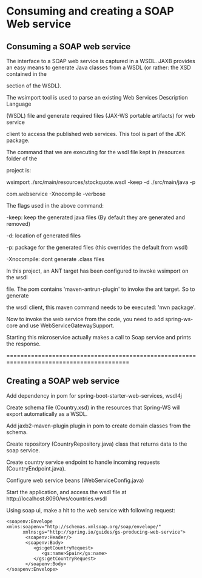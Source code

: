 # Consuming and creating a SOAP Web service

## Consuming a SOAP web service

The interface to a SOAP web service is captured in a WSDL. JAXB provides an easy means 
to generate Java classes from a WSDL (or rather: the XSD contained in the <Types/> 

section of the WSDL). 

The wsimport tool is used to parse an existing Web Services Description Language 

(WSDL) file and generate required files (JAX-WS portable artifacts) for web service 

client to access the published web services. This tool is part of the JDK package.

The command that we are executing for the wsdl file kept in /resources folder of the 

project is:

wsimport ./src/main/resources/stockquote.wsdl -keep -d ./src/main/java -p 

com.webservice -Xnocompile -verbose

The flags used in the above command:

-keep: keep the generated java files (By default they are generated and removed)

-d: location of generated files

-p: package for the generated files (this overrides the default from wsdl)

-Xnocompile: dont generate .class files

In this project, an ANT target has been configured to invoke wsimport on the wsdl 

file. The pom contains 'maven-antrun-plugin' to invoke the ant target. So to generate 

the wsdl client, this maven command needs to be executed: 'mvn package'.

Now to invoke the web service from the code, you need to add spring-ws-core and 
use WebServiceGatewaySupport.

Starting this microservice actually makes a call to Soap service and prints the response. 

=========================================================================================

## Creating a SOAP web service
 
 
Add dependency in pom for spring-boot-starter-web-services, wsdl4j

Create schema file (Country.xsd) in the resources that Spring-WS will export automatically as a WSDL.
 
Add jaxb2-maven-plugin plugin in pom to create domain classes from the schema.

Create repository (CountryRepository.java) class that returns data to the soap service.

Create country service endpoint to handle incoming requests (CountryEndpoint.java).

Configure web service beans (WebServiceConfig.java)

Start the application, and access the wsdl file at http://localhost:8090/ws/countries.wsdl

Using soap ui, make a hit to the web service with following request:

	<soapenv:Envelope xmlns:soapenv="http://schemas.xmlsoap.org/soap/envelope/"
		  xmlns:gs="http://spring.io/guides/gs-producing-web-service">
		   <soapenv:Header/>
		   <soapenv:Body>
			  <gs:getCountryRequest>
				 <gs:name>Spain</gs:name>
			  </gs:getCountryRequest>
		   </soapenv:Body>
	</soapenv:Envelope>
